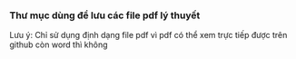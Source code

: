 ### Thư mục dùng để lưu các file pdf lý thuyết

Lưu ý: Chỉ sử dụng định dạng file pdf vì pdf có thể xem trực tiếp được trên github còn word thì không